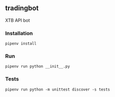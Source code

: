 ## tradingbot

XTB API bot

### Installation

```
pipenv install
```
### Run

```
pipenv run python __init__.py
```
### Tests

```
pipenv run python -m unittest discover -s tests
```
